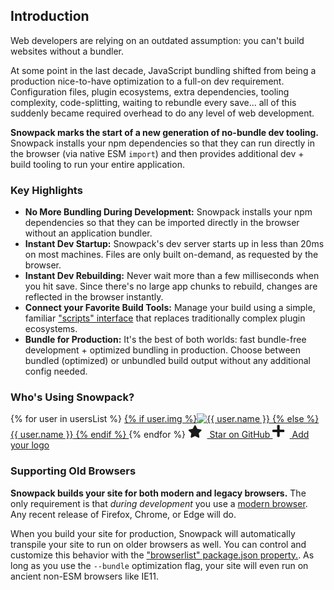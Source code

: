 ## Introduction

Web developers are relying on an outdated assumption: you can't build websites without a bundler. 

At some point in the last decade, JavaScript bundling shifted from being a production nice-to-have optimization to a full-on dev requirement. Configuration files, plugin ecosystems, extra dependencies, tooling complexity, code-splitting, waiting to rebundle every save... all of this suddenly became required overhead to do any level of web development.

**Snowpack marks the start of a new generation of no-bundle dev tooling.** Snowpack installs your npm dependencies so that they can run directly in the browser (via native ESM `import`) and then provides additional dev + build tooling to run your entire application.

### Key Highlights

- **No More Bundling During Development:** Snowpack installs your npm dependencies so that they can be imported directly in the browser without an application bundler.
- **Instant Dev Startup:** Snowpack's dev server starts up in less than 20ms on most machines. Files are only built on-demand, as requested by the browser.
- **Instant Dev Rebuilding:** Never wait more than a few milliseconds when you hit save. Since there's no large app chunks to rebuild, changes are reflected in the browser instantly.
- **Connect your Favorite Build Tools:**  Manage your build using a simple, familiar ["scripts" interface](#build-scripts) that replaces traditionally complex plugin ecosystems.
- **Bundle for Production:** It's the best of both worlds: fast bundle-free development + optimized bundling in production. Choose between bundled (optimized) or unbundled build output without any additional config needed.

### Who's Using Snowpack?

<div class="company-logos">
{% for user in usersList %}
  <a href="{{ user.url }}" target="_blank">
    {% if user.img %}<img class="company-logo" src="{{ user.img }}" alt="{{ user.name }}" />
    {% else %}<span>{{ user.name }}</span>
    {% endif %}
  </a>
{% endfor %}
<a href="https://github.com/pikapkg/snowpack" target="_blank" title="Star on GitHub!" class="add-star-button" >
  <svg style="height: 20px; margin-right: 8px;" aria-hidden="true" focusable="false" data-prefix="fas" data-icon="star" class="svg-inline--fa fa-star fa-w-18" role="img" xmlns="http://www.w3.org/2000/svg" viewBox="0 0 576 512"><path fill="currentColor" d="M259.3 17.8L194 150.2 47.9 171.5c-26.2 3.8-36.7 36.1-17.7 54.6l105.7 103-25 145.5c-4.5 26.3 23.2 46 46.4 33.7L288 439.6l130.7 68.7c23.2 12.2 50.9-7.4 46.4-33.7l-25-145.5 105.7-103c19-18.5 8.5-50.8-17.7-54.6L382 150.2 316.7 17.8c-11.7-23.6-45.6-23.9-57.4 0z"></path></svg>
  Star on GitHub
</a>
<a href="https://github.com/pikapkg/snowpack/edit/master/docs/00.md" target="_blank" title="Add Your Project/Company!" class="add-company-button" >
  <svg style="height: 22px; margin-right: 8px;" aria-hidden="true" focusable="false" data-prefix="fas" data-icon="plus" class="company-logo" role="img" xmlns="http://www.w3.org/2000/svg" viewBox="0 0 448 512"><path fill="currentColor" d="M416 208H272V64c0-17.67-14.33-32-32-32h-32c-17.67 0-32 14.33-32 32v144H32c-17.67 0-32 14.33-32 32v32c0 17.67 14.33 32 32 32h144v144c0 17.67 14.33 32 32 32h32c17.67 0 32-14.33 32-32V304h144c17.67 0 32-14.33 32-32v-32c0-17.67-14.33-32-32-32z"></path></svg>
  Add your logo
</a>
</div>




### Supporting Old Browsers

**Snowpack builds your site for both modern and legacy browsers.** The only requirement is that  *during development* you use a [modern browser](http://caniuse.com/#feat=es6-module). Any recent release of Firefox, Chrome, or Edge will do. 

When you build your site for production, Snowpack will automatically transpile your site to run on older browsers as well. You can control and customize this behavior with the ["browserlist" package.json property.](https://css-tricks.com/browserlist-good-idea/). As long as you use the `--bundle` optimization flag, your site will even run on ancient non-ESM browsers like IE11.
